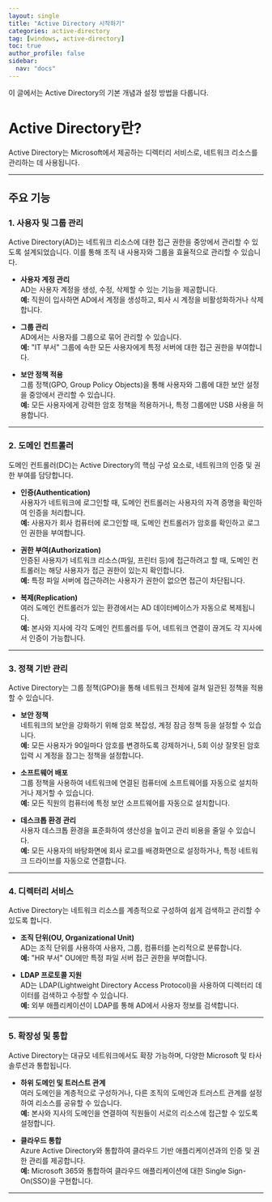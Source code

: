 ```yaml
---
layout: single
title: "Active Directory 시작하기"
categories: active-directory
tag: [windows, active-directory]
toc: true
author_profile: false
sidebar:
  nav: "docs"
---
```


이 글에서는 Active Directory의 기본 개념과 설정 방법을 다룹니다.

# Active Directory란?

Active Directory는 Microsoft에서 제공하는 디렉터리 서비스로, 네트워크 리소스를 관리하는 데 사용됩니다.

---

## 주요 기능

### 1. 사용자 및 그룹 관리
Active Directory(AD)는 네트워크 리소스에 대한 접근 권한을 중앙에서 관리할 수 있도록 설계되었습니다. 이를 통해 조직 내 사용자와 그룹을 효율적으로 관리할 수 있습니다.

- **사용자 계정 관리**  
  AD는 사용자 계정을 생성, 수정, 삭제할 수 있는 기능을 제공합니다.  
  **예:** 직원이 입사하면 AD에서 계정을 생성하고, 퇴사 시 계정을 비활성화하거나 삭제합니다.

- **그룹 관리**  
  AD에서는 사용자를 그룹으로 묶어 관리할 수 있습니다.  
  **예:** "IT 부서" 그룹에 속한 모든 사용자에게 특정 서버에 대한 접근 권한을 부여합니다.

- **보안 정책 적용**  
  그룹 정책(GPO, Group Policy Objects)을 통해 사용자와 그룹에 대한 보안 설정을 중앙에서 관리할 수 있습니다.  
  **예:** 모든 사용자에게 강력한 암호 정책을 적용하거나, 특정 그룹에만 USB 사용을 허용합니다.

---

### 2. 도메인 컨트롤러
도메인 컨트롤러(DC)는 Active Directory의 핵심 구성 요소로, 네트워크의 인증 및 권한 부여를 담당합니다.

- **인증(Authentication)**  
  사용자가 네트워크에 로그인할 때, 도메인 컨트롤러는 사용자의 자격 증명을 확인하여 인증을 처리합니다.  
  **예:** 사용자가 회사 컴퓨터에 로그인할 때, 도메인 컨트롤러가 암호를 확인하고 로그인 권한을 부여합니다.

- **권한 부여(Authorization)**  
  인증된 사용자가 네트워크 리소스(파일, 프린터 등)에 접근하려고 할 때, 도메인 컨트롤러는 해당 사용자가 접근 권한이 있는지 확인합니다.  
  **예:** 특정 파일 서버에 접근하려는 사용자가 권한이 없으면 접근이 차단됩니다.

- **복제(Replication)**  
  여러 도메인 컨트롤러가 있는 환경에서는 AD 데이터베이스가 자동으로 복제됩니다.  
  **예:** 본사와 지사에 각각 도메인 컨트롤러를 두어, 네트워크 연결이 끊겨도 각 지사에서 인증이 가능합니다.

---

### 3. 정책 기반 관리
Active Directory는 그룹 정책(GPO)을 통해 네트워크 전체에 걸쳐 일관된 정책을 적용할 수 있습니다.

- **보안 정책**  
  네트워크의 보안을 강화하기 위해 암호 복잡성, 계정 잠금 정책 등을 설정할 수 있습니다.  
  **예:** 모든 사용자가 90일마다 암호를 변경하도록 강제하거나, 5회 이상 잘못된 암호 입력 시 계정을 잠그는 정책을 설정합니다.

- **소프트웨어 배포**  
  그룹 정책을 사용하여 네트워크에 연결된 컴퓨터에 소프트웨어를 자동으로 설치하거나 제거할 수 있습니다.  
  **예:** 모든 직원의 컴퓨터에 특정 보안 소프트웨어를 자동으로 설치합니다.

- **데스크톱 환경 관리**  
  사용자 데스크톱 환경을 표준화하여 생산성을 높이고 관리 비용을 줄일 수 있습니다.  
  **예:** 모든 사용자의 바탕화면에 회사 로고를 배경화면으로 설정하거나, 특정 네트워크 드라이브를 자동으로 연결합니다.

---

### 4. 디렉터리 서비스
Active Directory는 네트워크 리소스를 계층적으로 구성하여 쉽게 검색하고 관리할 수 있도록 합니다.

- **조직 단위(OU, Organizational Unit)**  
  AD는 조직 단위를 사용하여 사용자, 그룹, 컴퓨터를 논리적으로 분류합니다.  
  **예:** "HR 부서" OU에만 특정 파일 서버 접근 권한을 부여합니다.

- **LDAP 프로토콜 지원**  
  AD는 LDAP(Lightweight Directory Access Protocol)을 사용하여 디렉터리 데이터를 검색하고 수정할 수 있습니다.  
  **예:** 외부 애플리케이션이 LDAP를 통해 AD에서 사용자 정보를 검색합니다.

---

### 5. 확장성 및 통합
Active Directory는 대규모 네트워크에서도 확장 가능하며, 다양한 Microsoft 및 타사 솔루션과 통합됩니다.

- **하위 도메인 및 트러스트 관계**  
  여러 도메인을 계층적으로 구성하거나, 다른 조직의 도메인과 트러스트 관계를 설정하여 리소스를 공유할 수 있습니다.  
  **예:** 본사와 지사의 도메인을 연결하여 직원들이 서로의 리소스에 접근할 수 있도록 설정합니다.

- **클라우드 통합**  
  Azure Active Directory와 통합하여 클라우드 기반 애플리케이션과의 인증 및 권한 관리를 제공합니다.  
  **예:** Microsoft 365와 통합하여 클라우드 애플리케이션에 대한 Single Sign-On(SSO)을 구현합니다.

---

